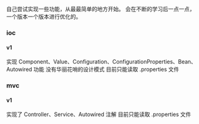 自己尝试实现一些功能，从最最简单的地方开始。
会在不断的学习后一点一点，一个版本一个版本进行优化的。

### ioc
#### v1
实现 Component、Value、Configuration、ConfigurationProperties、Bean、Autowired 功能
没有华丽花哨的设计模式
目前只能读取 .properties 文件

### mvc
#### v1
实现了 Controller、Service、Autowired 注解
目前只能读取 .properties 文件
